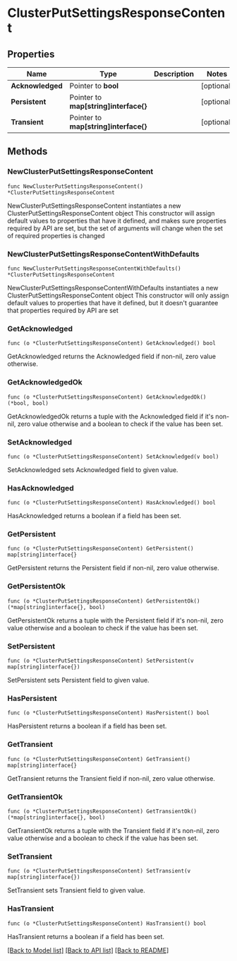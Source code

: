 # ClusterPutSettingsResponseContent

## Properties

Name | Type | Description | Notes
------------ | ------------- | ------------- | -------------
**Acknowledged** | Pointer to **bool** |  | [optional] 
**Persistent** | Pointer to **map[string]interface{}** |  | [optional] 
**Transient** | Pointer to **map[string]interface{}** |  | [optional] 

## Methods

### NewClusterPutSettingsResponseContent

`func NewClusterPutSettingsResponseContent() *ClusterPutSettingsResponseContent`

NewClusterPutSettingsResponseContent instantiates a new ClusterPutSettingsResponseContent object
This constructor will assign default values to properties that have it defined,
and makes sure properties required by API are set, but the set of arguments
will change when the set of required properties is changed

### NewClusterPutSettingsResponseContentWithDefaults

`func NewClusterPutSettingsResponseContentWithDefaults() *ClusterPutSettingsResponseContent`

NewClusterPutSettingsResponseContentWithDefaults instantiates a new ClusterPutSettingsResponseContent object
This constructor will only assign default values to properties that have it defined,
but it doesn't guarantee that properties required by API are set

### GetAcknowledged

`func (o *ClusterPutSettingsResponseContent) GetAcknowledged() bool`

GetAcknowledged returns the Acknowledged field if non-nil, zero value otherwise.

### GetAcknowledgedOk

`func (o *ClusterPutSettingsResponseContent) GetAcknowledgedOk() (*bool, bool)`

GetAcknowledgedOk returns a tuple with the Acknowledged field if it's non-nil, zero value otherwise
and a boolean to check if the value has been set.

### SetAcknowledged

`func (o *ClusterPutSettingsResponseContent) SetAcknowledged(v bool)`

SetAcknowledged sets Acknowledged field to given value.

### HasAcknowledged

`func (o *ClusterPutSettingsResponseContent) HasAcknowledged() bool`

HasAcknowledged returns a boolean if a field has been set.

### GetPersistent

`func (o *ClusterPutSettingsResponseContent) GetPersistent() map[string]interface{}`

GetPersistent returns the Persistent field if non-nil, zero value otherwise.

### GetPersistentOk

`func (o *ClusterPutSettingsResponseContent) GetPersistentOk() (*map[string]interface{}, bool)`

GetPersistentOk returns a tuple with the Persistent field if it's non-nil, zero value otherwise
and a boolean to check if the value has been set.

### SetPersistent

`func (o *ClusterPutSettingsResponseContent) SetPersistent(v map[string]interface{})`

SetPersistent sets Persistent field to given value.

### HasPersistent

`func (o *ClusterPutSettingsResponseContent) HasPersistent() bool`

HasPersistent returns a boolean if a field has been set.

### GetTransient

`func (o *ClusterPutSettingsResponseContent) GetTransient() map[string]interface{}`

GetTransient returns the Transient field if non-nil, zero value otherwise.

### GetTransientOk

`func (o *ClusterPutSettingsResponseContent) GetTransientOk() (*map[string]interface{}, bool)`

GetTransientOk returns a tuple with the Transient field if it's non-nil, zero value otherwise
and a boolean to check if the value has been set.

### SetTransient

`func (o *ClusterPutSettingsResponseContent) SetTransient(v map[string]interface{})`

SetTransient sets Transient field to given value.

### HasTransient

`func (o *ClusterPutSettingsResponseContent) HasTransient() bool`

HasTransient returns a boolean if a field has been set.


[[Back to Model list]](../README.md#documentation-for-models) [[Back to API list]](../README.md#documentation-for-api-endpoints) [[Back to README]](../README.md)


